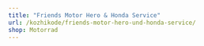 ```yaml
---
title: "Friends Motor Hero & Honda Service"
url: /kozhikode/friends-motor-hero-und-honda-service/
shop: Motorrad
---
```

